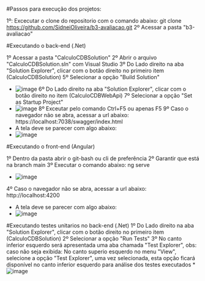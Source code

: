 #Passos para execução dos projetos:

1º: Excecutar o clone do repositorio com o comando abaixo:
  git clone https://github.com/SidneiOliveira/b3-avaliacao.git
2º Acessar a pasta "b3-avaliacao"

#Executando o back-end (.Net)

1º Acessar a pasta "CalculoCDBSolution"
2º Abrir o arquivo "CalculoCDBSolution.sln" com Visual Studio
3º Do Lado direito na aba "Solution Explorer", clicar com o botão direito no primeiro item (CalculoCDBSolution)
5º Selecionar a opção "Build Solution"
  * ![image](https://github.com/user-attachments/assets/cdc7954c-967f-4b34-a0b6-635325cf2a46)
6º Do Lado direito na aba "Solution Explorer", clicar com o botão direito no item (CalculoCDBWebApi)
7º Selecionar a opção "Set as Startup Project"
  * ![image](https://github.com/user-attachments/assets/c8cb81df-0abb-424c-ab6c-7d1aa8deaf34)
8º Exceutar pelo comando Ctrl+F5 ou apenas F5
9º Caso o navegador não se abra, acessar a url abaixo:
  https://localhost:7038/swagger/index.html
  * A tela deve se parecer com algo abaixo:
  * ![image](https://github.com/user-attachments/assets/5ecd9238-2d7d-4e55-86e0-6625e32b8e53)

#Executando o front-end (Angular)

1º Dentro da pasta abrir o git-bash ou cli de preferência
2º Garantir que está na branch main
3º Executar o comando abaixo:
  ng serve
  * ![image](https://github.com/user-attachments/assets/0f67b12d-82a4-4dc6-b124-d39dd971d4fc)

4º Caso o navegador não se abra, acessar a url abaixo:
  http://localhost:4200
  * A tela deve se parecer com algo abaixo:
  * ![image](https://github.com/user-attachments/assets/939fe34d-8275-46be-a836-23b241bfe840)

#Executando testes unitarios no back-end (.Net)
1º Do Lado direito na aba "Solution Explorer", clicar com o botão direito no primeiro item (CalculoCDBSolution)
2º Selecionar a opção "Run Tests"
3º No canto inferior esquerdo será apresentada uma aba chamada "Test Explorer", obs: caso não seja exibida:
  No canto superio esquerdo no menu "View", selecione a opção "Test Explorer", uma vez selecionada,
    esta opção ficará disponível no canto inferior esquerdo para análise dos testes executados
    *![image](https://github.com/user-attachments/assets/ea930b69-191a-4bf0-a2ba-783f659ef516)

